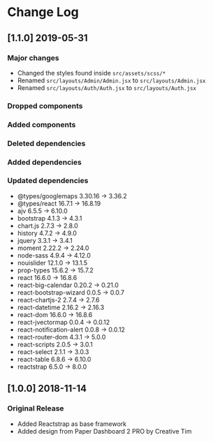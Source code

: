 # Change Log
## [1.1.0] 2019-05-31
### Major changes
- Changed the styles found inside `src/assets/scss/*`
- Renamed `src/layouts/Admin/Admin.jsx` to `src/layouts/Admin.jsx`
- Renamed `src/layouts/Auth/Auth.jsx` to `src/layouts/Auth.jsx`
### Dropped components
### Added components
### Deleted dependencies
### Added dependencies
### Updated dependencies
- @types/googlemaps          3.30.16   →    3.36.2
- @types/react                16.7.1   →   16.8.19
- ajv                          6.5.5   →    6.10.0
- bootstrap                    4.1.3   →     4.3.1
- chart.js                     2.7.3   →     2.8.0
- history                      4.7.2   →     4.9.0
- jquery                       3.3.1   →     3.4.1
- moment                      2.22.2   →    2.24.0
- node-sass                    4.9.4   →    4.12.0
- nouislider                  12.1.0   →    13.1.5
- prop-types                  15.6.2   →    15.7.2
- react                       16.6.0   →    16.8.6
- react-big-calendar          0.20.2   →    0.21.0
- react-bootstrap-wizard       0.0.5   →     0.0.7
- react-chartjs-2              2.7.4   →     2.7.6
- react-datetime              2.16.2   →    2.16.3
- react-dom                   16.6.0   →    16.8.6
- react-jvectormap             0.0.4   →    0.0.12
- react-notification-alert     0.0.8   →    0.0.12
- react-router-dom             4.3.1   →     5.0.0
- react-scripts                2.0.5   →     3.0.1
- react-select                 2.1.1   →     3.0.3
- react-table                  6.8.6   →    6.10.0
- reactstrap                   6.5.0   →     8.0.0

## [1.0.0] 2018-11-14
### Original Release
- Added Reactstrap as base framework
- Added design from Paper Dashboard 2 PRO by Creative Tim
